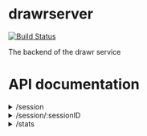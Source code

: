 # drawrserver

[![Build Status](https://jenkins.etsag.de/buildStatus/icon?job=drawr-core-server-linux)](https://jenkins.etsag.de/job/drawr-core-server-linux/)

The backend of the drawr service

# API documentation

<details>
<summary>/session</summary>

- `/new` :: **GET** :: requests a new session

</details>
<details>
<summary>/session/:sessionID</summary>

- `/` :: **GET** :: returns session information
- `/` :: **POST** :: updates session information
- `/` :: **DELETE** :: delete a session from the database
- `/ws` :: **GET** :: websocket of the session
- `/leave` :: **GET** :: disconnect from websocket **!deprecated**

</details>
<details>
<summary>/stats</summary>

- `/` :: **GET** :: statistics report for the server
- `/db` :: **GET** :: statistics report for the database

</details>
